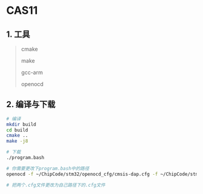 # CAS11

## 1. 工具

> cmake
> 
> make
> 
> gcc-arm
> 
> openocd

## 2. 编译与下载

```bash
# 编译
mkdir build
cd build
cmake ..
make -j8
```

```bash
# 下载
./program.bash
```



```bash
# 你需要更改下program.bash中的路径
openocd -f ~/ChipCode/stm32/openocd_cfg/cmsis-dap.cfg -f ~/ChipCode/stm32/openocd_cfg/stm32f4x.cfg -c "program ./build/071502_Modulatoin.elf verify reset exit"

# 把两个.cfg文件更改为自己路径下的.cfg文件
```
